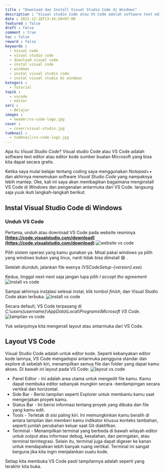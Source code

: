 ```yaml
---
title : "Download dan Install Visual Studio Code di Windows"
description : "Visual studio Code atau VS Code adalah software text editor atau editor kode sumber buatan Microsoft yang bisa kita dapat secara gratis"
date : 2021-12-18T13:16:20+07:00
featured : false
draft : false
comment : true
toc : false
reward : false
keywords : 
  - Visual code
  - visual studio code
  - download visual code
  - instal visual code
  - windows
  - instal visual studio code
  - instal visual studio di windows
kategori : 
  - Tutorial
topik :
  - vscode
  - editor
seri : 
  - Belajar
images : 
  - header/vs-code-logo.jpg
cover : 
  - cover/visual-studio.jpg
tumbnail :
  - tumbnail/vs-code-logo.jpg
---
```


Apa itu *Visual Studio Code*? Visual studio Code atau VS Code adalah software text editor atau editor kode sumber buatan Microsoft yang bisa kita dapat secara gratis. 

Ketika saya mulai belajar tentang coding saya menggunakan *Notepad++* dan akhirnya menemukan software *Visual Studio Code* yang nampaknya lebih mantep. Oke, kali ini saya akan membagikan bagaimana menginstall VS Code di Windows dan pengenalan antarmuka dari VS Code. langsung saja yuuk ikuti langkah-langkah berikut.

## Instal Visual Studio Code di Windows
### Unduh VS Code
Pertama, unduh atau download VS Code pada website resminya **[https://code.visualstudio.com/download](https://code.visualstudio.com/download)** 
![website vs code](/images/tutorial/software/vs-code.jpg)

Pilih sistem operasi yang kamu gunakan ya. Misal pakai windows ya pilih yang windows bukan yang linux, nanti tidak bisa diinstall 😄 .

Setelah diunduh, jalankan file exenya *(VSCodeSetup-{version}.exe)*.

Kedua, tinggal next-next saja jangan lupa pilih *I accept the agreement*
![install vs code](/images/tutorial/software/instal-vs-code-1.jpg)

Sampai akhirnya instalasi selesai instal, klik tombol *finish*, dan Visual Studio Code akan terbuka.
![install vs code](/images/tutorial/software/instal-vs-code-4.jpg)

Secara default, VS Code terpasang di *C:\users{username}\AppData\Local\Programs\Microsoft VS Code*.
![tampilan vs code](/images/tutorial/software/tampilan-vs-code.jpg)

Yuk selanjutnya kita mengenali layout atau antarmuka dari VS Code.

## Layout VS Code
Visual Studio Code adalah untuk editor kode. Seperti kebanyakan editor kode lainnya, VS Code mengadopsi antarmuka pengguna standar dan explore di sebelah kiri, menampilkan semua file dan folder yang dapat kamu akses. Di bawah ini layout pada VS Code:
![layout vs code](/images/tutorial/software/antar-muka-vs-code.jpg)
- Panel Editor - Ini adalah area utama untuk mengedit file kamu. Kamu dapat membuka editor sebanyak mungkin secara -berdampingan secara vertikal dan horizontal.
- Side Bar  - Berisi tampilan seperti Explorer untuk membantu kamu saat mengerjakan proyek kamu.
- Status Bar - Ini berisi informasi tentang proyek yang dibuka dan file yang kamu edit.
- Tools - Terletak di sisi paling kiri. Ini memungkinkan kamu beralih di antara tampilan dan memberi kamu indikator khusus konteks tambahan, seperti jumlah perubahan keluar saat Git diaktifkan.
- Terminal - Menampilkan terminal yang berbeda di bawah wilayah editor untuk output atau informasi debug, kesalahan, dan peringatan, atau terminal terintegrasi. Selain itu, terminal juga dapat digeser ke kanan untuk mendapatkan lebih banyak ruang vertikal. Terminal ini sangat berguna jika kita ingin menjalankan suatu kode.

Setiap kita membuka VS Code pasti tampilannya adalah seperti yang terakhir kita buka.